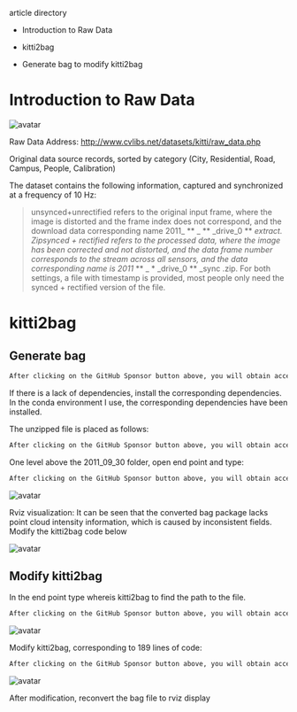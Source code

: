  article directory 

 + Introduction to Raw Data 

 + kitti2bag 

 + Generate bag to modify kitti2bag

#  Introduction to Raw Data 

 ![avatar]( 826c8ea7850742e2931db38d6d211ff9.png) 

 Raw Data Address: http://www.cvlibs.net/datasets/kitti/raw_data.php 

 Original data source records, sorted by category (City, Residential, Road, Campus, People, Calibration) 

 The dataset contains the following information, captured and synchronized at a frequency of 10 Hz: 

>  unsynced+unrectified refers to the original input frame, where the image is distorted and the frame index does not correspond, and the download data corresponding name 2011_ ** _ ** _drive_0 ** _extract. Zipsynced + rectified refers to the processed data, where the image has been corrected and not distorted, and the data frame number corresponds to the stream across all sensors, and the data corresponding name is 2011_ ** _ * _drive_0 ** _sync .zip. For both settings, a file with timestamp is provided, most people only need the synced + rectified version of the file. 

#  kitti2bag 

##  Generate bag 

  ```python  
After clicking on the GitHub Sponsor button above, you will obtain access permissions to my private code repository ( https://github.com/slowlon/my_code_bar ) to view this blog code. By searching the code number of this blog, you can find the code you need, code number is: 2024020309573717954
  ```  
 If there is a lack of dependencies, install the corresponding dependencies. In the conda environment I use, the corresponding dependencies have been installed. 

 The unzipped file is placed as follows: 

  ```python  
After clicking on the GitHub Sponsor button above, you will obtain access permissions to my private code repository ( https://github.com/slowlon/my_code_bar ) to view this blog code. By searching the code number of this blog, you can find the code you need, code number is: 2024020309573717954
  ```  
 One level above the 2011_09_30 folder, open end point and type: 

  ```python  
After clicking on the GitHub Sponsor button above, you will obtain access permissions to my private code repository ( https://github.com/slowlon/my_code_bar ) to view this blog code. By searching the code number of this blog, you can find the code you need, code number is: 2024020309573717954
  ```  
 ![avatar]( 414df9eb91b6436b89e52cc4d0054b9b.png) 

  Rviz visualization: It can be seen that the converted bag package lacks point cloud intensity information, which is caused by inconsistent fields. Modify the kitti2bag code below 

 ![avatar]( 306143fd5cde44bb839571f991d4d54e.png) 

##  Modify kitti2bag 

 In the end point type whereis kitti2bag to find the path to the file. 

  ```python  
After clicking on the GitHub Sponsor button above, you will obtain access permissions to my private code repository ( https://github.com/slowlon/my_code_bar ) to view this blog code. By searching the code number of this blog, you can find the code you need, code number is: 2024020309573717954
  ```  
 ![avatar]( ece8b7954941472ebbf405246194f905.png) 

  Modify kitti2bag, corresponding to 189 lines of code: 

  ```python  
After clicking on the GitHub Sponsor button above, you will obtain access permissions to my private code repository ( https://github.com/slowlon/my_code_bar ) to view this blog code. By searching the code number of this blog, you can find the code you need, code number is: 2024020309573717954
  ```  
 ![avatar]( 396774da50f748a4a486f956f1ea49d0.png) 

  After modification, reconvert the bag file to rviz display  


